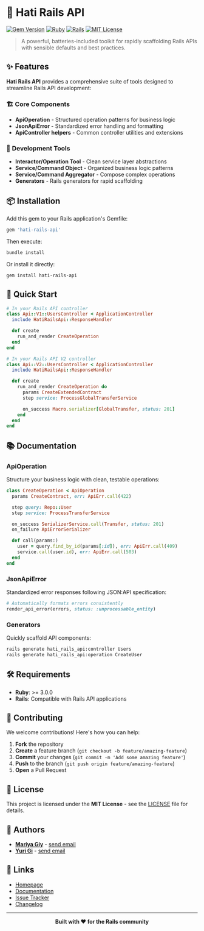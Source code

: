 # 🚀 Hati Rails API

[![Gem Version](https://badge.fury.io/rb/hati-rails-api.svg)](https://badge.fury.io/rb/hati-rails-api)
[![Ruby](https://img.shields.io/badge/ruby-%E2%89%A5%203.0.0-ruby.svg)](https://www.ruby-lang.org/en/)
[![Rails](https://img.shields.io/badge/rails-API-red.svg)](https://rubyonrails.org/)
[![MIT License](https://img.shields.io/badge/license-MIT-green.svg)](https://opensource.org/licenses/MIT)

> A powerful, batteries-included toolkit for rapidly scaffolding Rails APIs with sensible defaults and best practices.

## ✨ Features

**Hati Rails API** provides a comprehensive suite of tools designed to streamline Rails API development:

### 🏗️ **Core Components**

- **ApiOperation** - Structured operation patterns for business logic
- **JsonApiError** - Standardized error handling and formatting
- **ApiController helpers** - Common controller utilities and extensions

### 🔧 **Development Tools**

- **Interactor/Operation Tool** - Clean service layer abstractions
- **Service/Command Object** - Organized business logic patterns
- **Service/Command Aggregator** - Compose complex operations
- **Generators** - Rails generators for rapid scaffolding

## 📦 Installation

Add this gem to your Rails application's Gemfile:

```ruby
gem 'hati-rails-api'
```

Then execute:

```bash
bundle install
```

Or install it directly:

```bash
gem install hati-rails-api
```

## 🚀 Quick Start

```ruby
# In your Rails API controller
class Api::V1::UsersController < ApplicationController
  include HatiRailsApi::ResponseHandler

  def create
    run_and_render CreateOperation
  end
end

# In your Rails API V2 controller
class Api::V2::UsersController < ApplicationController
  include HatiRailsApi::ResponseHandler

  def create
    run_and_render CreateOperation do
      params CreateExtendedContract
      step service: ProcessGlobalTransferService

      on_success Macro.serializer[GlobalTransfer, status: 201]
    end
  end
end
```

## 📚 Documentation

### ApiOperation

Structure your business logic with clean, testable operations:

```ruby
class CreateOperation < ApiOperation
  params CreateContract, err: ApiErr.call(422)

  step query: Repo::User
  step service: ProcessTransferService

  on_success SerializerService.call(Transfer, status: 201)
  on_failure ApiErrorSerializer

  def call(params:)
    user = query.find_by_id(params[:id]), err: ApiErr.call(409)
    service.call(user.id), err: ApiErr.call(503)
  end
end
```

### JsonApiError

Standardized error responses following JSON:API specification:

```ruby
# Automatically formats errors consistently
render_api_error(errors, status: :unprocessable_entity)
```

### Generators

Quickly scaffold API components:

```bash
rails generate hati_rails_api:controller Users
rails generate hati_rails_api:operation CreateUser
```

## 🛠️ Requirements

- **Ruby**: >= 3.0.0
- **Rails**: Compatible with Rails API applications

## 🤝 Contributing

We welcome contributions! Here's how you can help:

1. **Fork** the repository
2. **Create** a feature branch (`git checkout -b feature/amazing-feature`)
3. **Commit** your changes (`git commit -m 'Add some amazing feature'`)
4. **Push** to the branch (`git push origin feature/amazing-feature`)
5. **Open** a Pull Request

## 📝 License

This project is licensed under the **MIT License** - see the [LICENSE](LICENSE) file for details.

## 👥 Authors

- [**Mariya Giy**](https://github.com/mariegiy) - [send email](mailto:giy.mariya@gmail.com)
- [**Yuri Gi**](https://github.com/yurigitsu) - [send email](mailto:yurigi.pro@gmail.com)

## 🔗 Links

- [Homepage](https://github.com/hackico-ai/hati-rails-api)
- [Documentation](https://github.com/hackico-ai/hati-rails-api)
- [Issue Tracker](https://github.com/hackico-ai/hati-rails-api/issues)
- [Changelog](https://github.com/hackico-ai/hati-rails-api/blob/main/CHANGELOG.md)

---

<div align="center">
  <strong>Built with ❤️ for the Rails community</strong>
</div>
